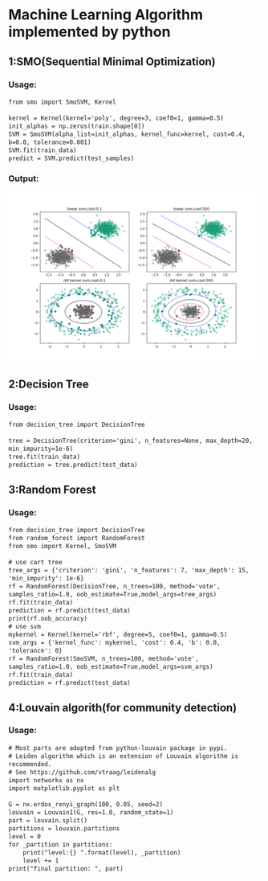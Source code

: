 # Machine Learning Algorithm implemented by python

## 1:SMO(Sequential Minimal Optimization)
### Usage:
	from smo import SmoSVM, Kernel
	
	kernel = Kernel(kernel='poly', degree=3, coef0=1, gamma=0.5)
    init_alphas = np.zeros(train.shape[0])
	SVM = SmoSVM(alpha_list=init_alphas, kernel_func=kernel, cost=0.4, b=0.0, tolerance=0.001)
    SVM.fit(train_data)
    predict = SVM.predict(test_samples)
	
### Output:
![smo](other_file/smo.png)

## 2:Decision Tree
### Usage:
    from decision_tree import DecisionTree
    
    tree = DecisionTree(criterion='gini', n_features=None, max_depth=20, min_impurity=1e-6)
    tree.fit(train_data)
    prediction = tree.predict(test_data)
    
## 3:Random Forest
### Usage:
    from decision_tree import DecisionTree
    from random_forest import RandomForest
    from smo import Kernel, SmoSVM
    
    # use cart tree
    tree_args = {'criterion': 'gini', 'n_features': 7, 'max_depth': 15, 'min_impurity': 1e-6}
    rf = RandomForest(DecisionTree, n_trees=100, method='vote', samples_ratio=1.0, oob_estimate=True,model_args=tree_args)
    rf.fit(train_data)
    prediction = rf.predict(test_data)
    print(rf.oob_accuracy)
    # use svm
    mykernel = Kernel(kernel='rbf', degree=5, coef0=1, gamma=0.5)
    svm_args = {'kernel_func': mykernel, 'cost': 0.4, 'b': 0.0, 'tolerance': 0}
    rf = RandomForest(SmoSVM, n_trees=100, method='vote', samples_ratio=1.0, oob_estimate=True,model_args=svm_args)
    rf.fit(train_data)
    prediction = rf.predict(test_data)

## 4:Louvain algorith(for community detection)
### Usage:
    # Most parts are adopted from python-louvain package in pypi.
    # Leiden algorithm which is an extension of Louvain algorithm is recommended.
    # See https://github.com/vtraag/leidenalg
    import networkx as nx
    import matplotlib.pyplot as plt

    G = nx.erdos_renyi_graph(100, 0.05, seed=2)
    louvain = Louvain1(G, res=1.0, random_state=1)
    part = louvain.split()
    partitions = louvain.partitions
    level = 0
    for _partition in partitions:
        print("level:{} ".format(level), _partition)
        level += 1
    print("final partition: ", part)